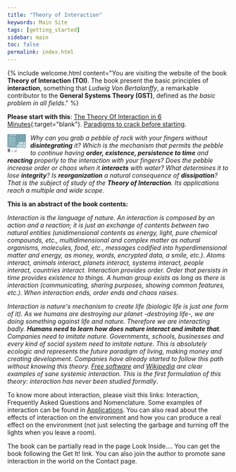 ```yaml
---
title: "Theory of Interaction"
keywords: Main Site
tags: [getting_started]
sidebar: main
toc: false
permalink: index.html
---
```

{% include welcome.html content="You are visiting the website of the book **Theory of Interaction (TOI)**. The book present the basic principles of **interaction**, something that _Ludwig Von Bertalanffy_, a remarkable contributor to the **General Systems Theory (GST)**, defined as _the basic problem in all fields_." %}

**Please start with this**: [The Theory Of Interaction in 6 Minutes](https://www.youtube.com/watch?v=O6npQhevzI0){:target="blank"}. [Paradigms to crack before starting](paradigms).

<img src="images/cover.png" style="max-width: 250px; float:left; margin-right:10px;" alt="Theory Of Interaction" height="42" width="42" /> _Why can you grab a pebble of rock with your fingers without **disintegrating** it? Which is the mechanism that permits the pebble to continue having **order, existence, persistence to time** and **reacting** properly to the interaction with your fingers? Does the pebble increase order or chaos when it **interacts** with water? What determines it to lose **integrity**? Is **reorganization** a natural consequence of **dissipation**? That is the subject of study of the **Theory of Interaction**. Its applications reach a multiple and wide scope_.

**This is an abstract of the book contents:**

_Interaction is the language of nature. An interaction is composed by an action and a reaction; it is just an exchange of contents between two natural entities (unidimensional contents as energy, light, pure chemical compounds, etc., multidimensional and complex matter as natural organisms, molecules, food, etc., messages codified into hyperdimensional matter and energy, as money, words, encrypted data, a smile, etc.). Atoms interact, animals interact, planets interact, systems interact, people interact, countries interact. Interaction provides order. Order that persists in time provides existence to things. A human group exists as long as there is interaction (communicating, sharing purposes, showing common features, etc.). When interaction ends, order ends and chaos raises_.

_Interaction is nature's mechanism to create life (biologic life is just one form of it). As we humans are destroying our planet -destroying life-, we are doing something against life and nature. Therefore we are interacting badly. **Humans need to learn how does nature interact and imitate that**. Companies need to imitate nature. Governments, schools, businesses and every kind of social system need to imitate nature. This is absolutely ecologic and represents the future paradigm of living, making money and creating development. Companies have already started to follow this path without knowing this theory. [Free software](http://en.wikipedia.org/wiki/Free_software) and [Wikipedia](http://en.wikipedia.org/) are clear examples of sane systemic interaction. This is the first formulation of this theory: interaction has never been studied formally_.

To know more about interaction, please visit this links: Interaction, Frequently Asked Questions and Nomenclature. Some examples of interaction can be found in [Applications](applications). You can also read about the effects of interaction on the environment and how you can produce a real effect on the environment (not just selecting the garbage and turning off the lights when you leave a room).

The book can be partially read in the page Look Inside.... You can get the book following the Get It! link. You can also join the author to promote sane interaction in the world on the Contact page<span class="glyphicon glyphicon-info-sign" id="interaction" data-toggle="popover"></span>.

